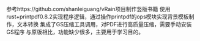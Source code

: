 参考https://github.com/shanleiguang/vRain项目制作竖版书籍
使用rust+printpdf0.8.2实现程序逻辑，通过操作printpdf的ops模块实现背景模板制作，文本转换
集成了GS压缩工具调用，对PDF进行高质量压缩，需要手动安装GS程序
与原版相比，功能缺少很多，主要用于学习目的。
